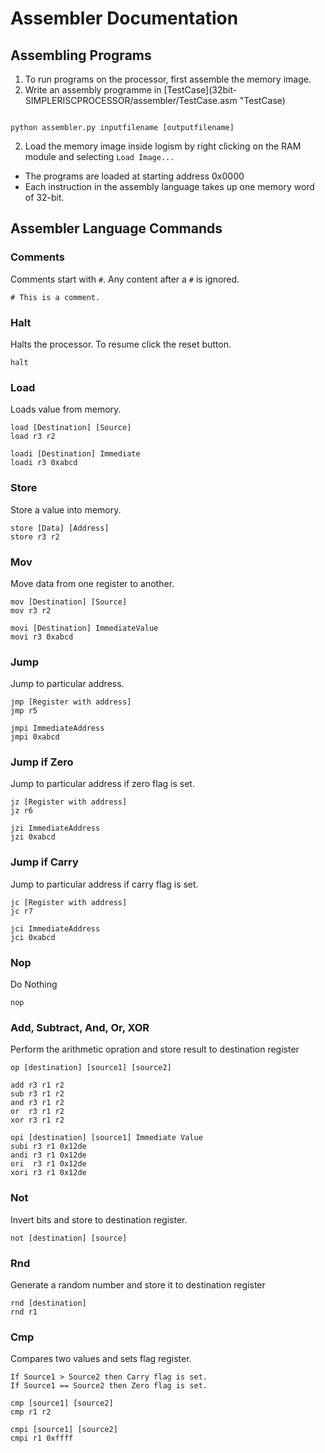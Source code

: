 # Assembler Documentation
## Assembling Programs
1. To run programs on the processor, first assemble the memory image.
2. Write an assembly programme in [TestCase](32bit-SIMPLERISCPROCESSOR/assembler/TestCase.asm "TestCase)
```

python assembler.py inputfilename [outputfilename]
```
2. Load the memory image inside logism by right clicking on the RAM module and selecting `Load Image...`  
- The programs are loaded at starting address 0x0000
- Each instruction in the assembly language takes up one memory word of 32-bit.
## Assembler Language Commands
### Comments
Comments start with `#`. Any content after a `#` is ignored.
```
# This is a comment.
```
### Halt  
Halts the processor. To resume click the reset button.
```
halt
```

### Load  
Loads value from memory.
```
load [Destination] [Source]
load r3 r2

loadi [Destination] Immediate
loadi r3 0xabcd
```

### Store
Store a value into memory.
```
store [Data] [Address]
store r3 r2
```


### Mov  
Move data from one register to another.
```
mov [Destination] [Source]
mov r3 r2

movi [Destination] ImmediateValue
movi r3 0xabcd
```


### Jump  
Jump to particular address. 
```
jmp [Register with address]
jmp r5

jmpi ImmediateAddress
jmpi 0xabcd
```


### Jump if Zero  
Jump to particular address if zero flag is set.
```
jz [Register with address]
jz r6

jzi ImmediateAddress
jzi 0xabcd
```

### Jump if Carry  
Jump to particular address if carry flag is set.
```
jc [Register with address]
jc r7

jci ImmediateAddress
jci 0xabcd
```
### Nop  
Do Nothing
```
nop
```

### Add, Subtract, And, Or, XOR
Perform the arithmetic opration and store result to destination register

```
op [destination] [source1] [source2]

add r3 r1 r2 
sub r3 r1 r2
and r3 r1 r2
or  r3 r1 r2
xor r3 r1 r2

opi [destination] [source1] Immediate Value
subi r3 r1 0x12de
andi r3 r1 0x12de
ori  r3 r1 0x12de
xori r3 r1 0x12de
```

### Not
Invert bits and store to destination register.
```
not [destination] [source]
```

### Rnd
Generate a random number and store it to destination register
```
rnd [destination]
rnd r1
```

### Cmp
Compares two values and sets flag register. 
```
If Source1 > Source2 then Carry flag is set.
If Source1 == Source2 then Zero flag is set.
```
```
cmp [source1] [source2]
cmp r1 r2

cmpi [source1] [source2]
cmpi r1 0xffff
```
